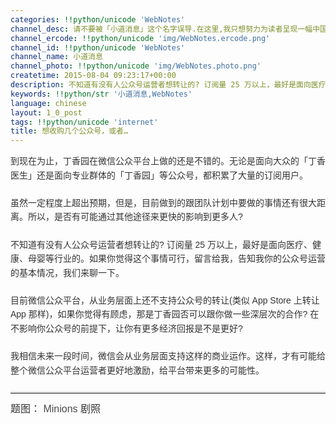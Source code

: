 ```yaml
---
categories: !!python/unicode 'WebNotes'
channel_desc: 请不要被「小道消息」这个名字误导.在这里,我只想努力为读者呈现一幅中国互联网的清明上河图.
channel_ercode: !!python/unicode 'img/WebNotes.ercode.png'
channel_id: !!python/unicode 'WebNotes'
channel_name: 小道消息
channel_photo: !!python/unicode 'img/WebNotes.photo.png'
createtime: 2015-08-04 09:23:17+00:00
description: 不知道有没有人公众号运营者想转让的? 订阅量 25 万以上，最好是面向医疗、健康、母婴等行业的。
keywords: !!python/str '小道消息,WebNotes'
language: chinese
layout: 1_0_post
tags: !!python/unicode 'internet'
title: 想收购几个公众号，或者…
---
```

<div class="rich_media_content" id="js_content">
<p style="font-family: Avenir, sans-serif; line-height: 1.6em; border: 0px; margin-top: 2px; margin-bottom: 22px; padding: 0px; outline: 0px; color: rgb(51, 51, 51); white-space: normal;">
         到现在为止，丁香园在微信公众平台上做的还是不错的。无论是面向大众的「丁香医生」还是面向专业群体的「丁香园」等公众号，都积累了大量的订阅用户。
        </p>
<p style="font-family: Avenir, sans-serif; line-height: 1.6em; border: 0px; margin-top: 2px; margin-bottom: 22px; padding: 0px; outline: 0px; color: rgb(51, 51, 51); white-space: normal;">
         虽然一定程度上超出预期，但是，目前做到的跟团队计划中要做的事情还有很大距离。所以，是否有可能通过其他途径来更快的影响到更多人?
        </p>
<p style="font-family: Avenir, sans-serif; line-height: 1.6em; border: 0px; margin-top: 2px; margin-bottom: 22px; padding: 0px; outline: 0px; color: rgb(51, 51, 51); white-space: normal;">
         不知道有没有人公众号运营者想转让的? 订阅量 25 万以上，最好是面向医疗、健康、母婴等行业的。如果你觉得这个事情可行，留言给我，告知我你的公众号运营的基本情况，我们来聊一下。
        </p>
<p style="font-family: Avenir, sans-serif; line-height: 1.6em; border: 0px; margin-top: 2px; margin-bottom: 22px; padding: 0px; outline: 0px; color: rgb(51, 51, 51); white-space: normal;">
         目前微信公众平台，从业务层面上还不支持公众号的转让(类似 App Store 上转让 App 那样)，如果你觉得有顾虑，那是丁香园否可以跟你做一些深层次的合作? 在不影响你公众号的前提下，让你有更多经济回报是不是更好?
        </p>
<p style="font-family: Avenir, sans-serif; line-height: 1.6em; border: 0px; margin-top: 2px; margin-bottom: 22px; padding: 0px; outline: 0px; color: rgb(51, 51, 51); white-space: normal;">
         我相信未来一段时间，微信会从业务层面支持这样的商业运作。这样，才有可能给整个微信公众平台运营者更好地激励，给平台带来更多的可能性。
        </p>
<hr style="font-family: Avenir, sans-serif; line-height: 1.6em; border-right-width: 0px; border-bottom-width: 0px; border-left-width: 0px; border-top-style: solid; border-top-color: rgb(234, 234, 234); height: 1px; margin: 1em 0px; padding: 0px; color: rgb(51, 51, 51); white-space: normal;"/>
<p style="font-family: Avenir, sans-serif; line-height: 1.6em; border: 0px; margin-top: 2px; margin-bottom: 22px; padding: 0px; outline: 0px; color: rgb(51, 51, 51); white-space: normal;">
<span style="font-size: 16px;">
          题图：
          <span style="color: rgb(73, 73, 73); font-family: Helvetica, Arial, sans-serif;">
           Minions
          </span>
          剧照
         </span>
</p>
<p>
<br/>
</p>
</div>